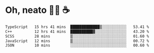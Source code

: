 # Oh, neato 🧑‍💻 ☕

<!--START_SECTION:waka-->

```txt
TypeScript   15 hrs 41 mins  █████████████▒░░░░░░░░░░░   53.41 %
C++          12 hrs 41 mins  ██████████▓░░░░░░░░░░░░░░   43.20 %
SCSS         28 mins         ▒░░░░░░░░░░░░░░░░░░░░░░░░   01.60 %
JavaScript   12 mins         ▒░░░░░░░░░░░░░░░░░░░░░░░░   00.72 %
JSON         10 mins         ░░░░░░░░░░░░░░░░░░░░░░░░░   00.60 %
```

<!--END_SECTION:waka-->
